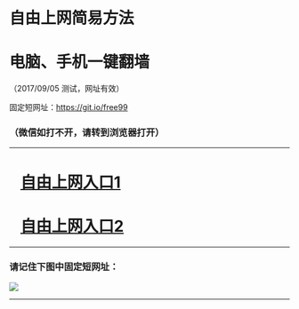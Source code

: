 ﻿# 自由上网简易方法

# 电脑、手机一键翻墙

（2017/09/05 测试，网址有效）

固定短网址：https://git.io/free99

### （微信如打不开，请转到浏览器打开）


***





# &nbsp;&nbsp; <a href="http://ft296914543.fwq-tz1001.xyz/fwqtz01.html?t=090500116075 " target="_blank">自由上网入口1</a>
# &nbsp;&nbsp; <a href="http://ft99229038.fwq-tz1002.xyz/fwqtz02.html?t=09050011987 " target="_blank">自由上网入口2</a>
***

### 请记住下图中固定短网址：

<img src="https://s3-us-west-2.amazonaws.com/fwq-1001/yjfq-20170905okok.png" /> 


***

